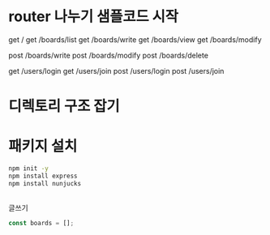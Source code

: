 # router 나누기 샘플코드 시작

get /
get /boards/list
get /boards/write
get /boards/view
get /boards/modify

post /boards/write
post /boards/modify
post /boards/delete

get /users/login
get /users/join
post /users/login
post /users/join

# 디렉토리 구조 잡기

# 패키지 설치

```sh
npm init -y
npm install express
npm install nunjucks
```

##

글쓰기

```js
const boards = [];
```
